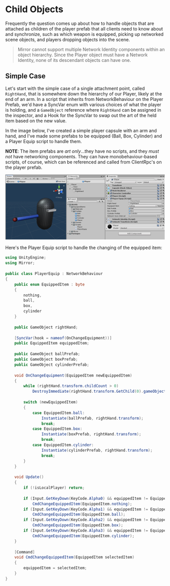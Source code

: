 # Child Objects

Frequently the question comes up about how to handle objects that are attached as children of the player prefab that all clients need to know about and synchronize, such as which weapon is equipped, picking up networked scene objects, and players dropping objects into the scene.

>   Mirror cannot support multiple Network Identity components within an object hierarchy. Since the Player object must have a Network Identity, none of its descendant objects can have one.

## Simple Case

Let's start with the simple case of a single attachment point, called `RightHand`, that is somewhere down the hierarchy of our Player, likely at the end of an arm. In a script that inherits from NetworkBehaviour on the Player Prefab, we'd have a SyncVar enum with various choices of what the player is holding, and a `GameObject` reference where `RightHand` can be assigned in the inspector, and a Hook for the SyncVar to swap out the art of the held item based on the new value.

In the image below, I've created a simple player capsule with an arm and hand, and I've made some prefabs to be equipped (Ball, Box, Cylinder) and a Player Equip script to handle them.

**NOTE**:  The item prefabs are *art only*...they have no scripts, and they *must not* have networking components.  They can have monobehaviour-based scripts, of course, which can be referenced and called from ClientRpc's on the player prefab.

![Screenshot of Player with Equip Script](ChildObjects1.PNG)

Here's the Player Equip script to handle the changing of the equipped item:

``` cs
using UnityEngine;
using Mirror;

public class PlayerEquip : NetworkBehaviour
{
    public enum EquippedItem : byte
    {
        nothing,
        ball,
        box,
        cylinder
    }

    public GameObject rightHand;

    [SyncVar(hook = nameof(OnChangeEquipment))]
    public EquippedItem equippedItem;

    public GameObject ballPrefab;
    public GameObject boxPrefab;
    public GameObject cylinderPrefab;

    void OnChangeEquipment(EquippedItem newEquippedItem)
    {
        while (rightHand.transform.childCount > 0)
            DestroyImmediate(rightHand.transform.GetChild(0).gameObject);

        switch (newEquippedItem)
        {
            case EquippedItem.ball:
                Instantiate(ballPrefab, rightHand.transform);
                break;
            case EquippedItem.box:
                Instantiate(boxPrefab, rightHand.transform);
                break;
            case EquippedItem.cylinder:
                Instantiate(cylinderPrefab, rightHand.transform);
                break;
        }
    }

    void Update()
    {
        if (!isLocalPlayer) return;

        if (Input.GetKeyDown(KeyCode.Alpha0) && equippedItem != EquippedItem.nothing)
            CmdChangeEquippedItem(EquippedItem.nothing);
        if (Input.GetKeyDown(KeyCode.Alpha1) && equippedItem != EquippedItem.ball)
            CmdChangeEquippedItem(EquippedItem.ball);
        if (Input.GetKeyDown(KeyCode.Alpha2) && equippedItem != EquippedItem.box)
            CmdChangeEquippedItem(EquippedItem.box);
        if (Input.GetKeyDown(KeyCode.Alpha3) && equippedItem != EquippedItem.cylinder)
            CmdChangeEquippedItem(EquippedItem.cylinder);
    }

    [Command]
    void CmdChangeEquippedItem(EquippedItem selectedItem)
    {
        equippedItem = selectedItem;
    }
}
```
